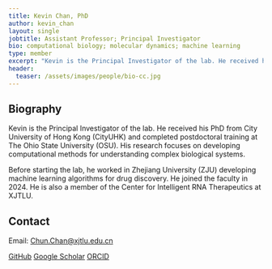 ```yaml
---
title: Kevin Chan, PhD
author: kevin_chan
layout: single
jobtitle: Assistant Professor; Principal Investigator
bio: computational biology; molecular dynamics; machine learning
type: member
excerpt: "Kevin is the Principal Investigator of the lab. He received his PhD  from City University of Hong Kong (CityUHK) and  completed postdoctoral training at The "
header:
  teaser: /assets/images/people/bio-cc.jpg
---
```


## Biography

<p>Kevin is the Principal Investigator of the lab. He received his PhD  from City University of Hong Kong (CityUHK) and  completed postdoctoral training at The Ohio State University (OSU).  His research focuses on developing computational methods  for understanding complex biological systems.</p> <p>Before starting the lab, he worked in Zhejiang University (ZJU) developing machine  learning algorithms for drug discovery. He joined the faculty in 2024. He is also a member of the Center for Intelligent RNA Therapeutics at XJTLU.</p>


## Contact

Email: [Chun.Chan@xjtlu.edu.cn](mailto:Chun.Chan@xjtlu.edu.cn)


[GitHub](https://github.com/skblnw)
[Google Scholar](https://scholar.google.com/citations?user=rSZrshkAAAAJ&hl=en)
[ORCID](https://orcid.org/0000-0002-3705-1835)